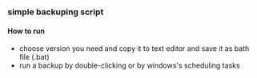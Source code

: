 

### simple backuping script

#### How to run
* choose version you need and copy it to text editor and save it as bath file (.bat)
* run a backup by double-clicking or by windows's scheduling tasks
